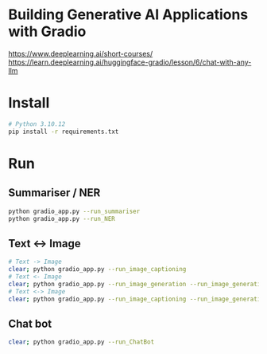 # Building Generative AI Applications with Gradio
https://www.deeplearning.ai/short-courses/
https://learn.deeplearning.ai/huggingface-gradio/lesson/6/chat-with-any-llm

# Install
```bash
# Python 3.10.12
pip install -r requirements.txt
```

# Run
## Summariser / NER
```bash
python gradio_app.py --run_summariser
python gradio_app.py --run_NER
```
## Text <-> Image
```bash
# Text -> Image
clear; python gradio_app.py --run_image_captioning
# Text <- Image
clear; python gradio_app.py --run_image_generation --run_image_generation_cuda
# Text <-> Image
clear; python gradio_app.py --run_image_captioning --run_image_generation --run_image_generation_cuda
```

## Chat bot
```bash
clear; python gradio_app.py --run_ChatBot
```
